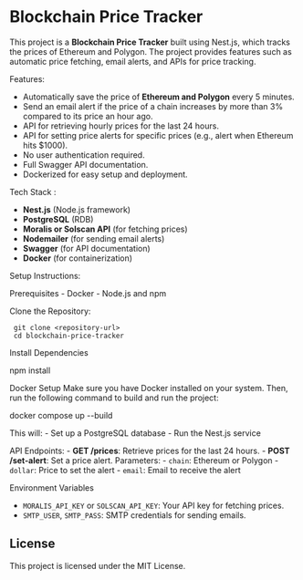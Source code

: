 # Blockchain Price Tracker

   This project is a **Blockchain Price Tracker** built using Nest.js, which tracks the prices of Ethereum and Polygon. The     project provides features such as automatic price fetching, email alerts, and APIs for price tracking.

Features:
   - Automatically save the price of **Ethereum and Polygon** every 5 minutes.
   - Send an email alert if the price of a chain increases by more than 3% compared to its price an hour ago.
   - API for retrieving hourly prices for the last 24 hours.
   - API for setting price alerts for specific prices (e.g., alert when Ethereum hits $1000).
   - No user authentication required.
   - Full Swagger API documentation.
   - Dockerized for easy setup and deployment.

Tech Stack :
   - **Nest.js** (Node.js framework)
   - **PostgreSQL** (RDB)
   - **Moralis or Solscan API** (for fetching prices)
   - **Nodemailer** (for sending email alerts)
   - **Swagger** (for API documentation)
   - **Docker** (for containerization)

Setup Instructions:

   Prerequisites
     - Docker
     - Node.js and npm

Clone the Repository:
   
     git clone <repository-url>
     cd blockchain-price-tracker

Install Dependencies
   
   npm install
   
 Docker Setup
   Make sure you have Docker installed on your system. Then, run the following command to build and run the project:

   docker compose up --build

   This will:
     - Set up a PostgreSQL database
     - Run the Nest.js service

  API Endpoints:
       - **GET /prices**: Retrieve prices for the last 24 hours.
       - **POST /set-alert**: Set a price alert. Parameters:
         - `chain`: Ethereum or Polygon
         - `dollar`: Price to set the alert
         - `email`: Email to receive the alert

   Environment Variables
   - `MORALIS_API_KEY` or `SOLSCAN_API_KEY`: Your API key for fetching prices.
   - `SMTP_USER`, `SMTP_PASS`: SMTP credentials for sending emails.

   ## License
   This project is licensed under the MIT License.
   ```

